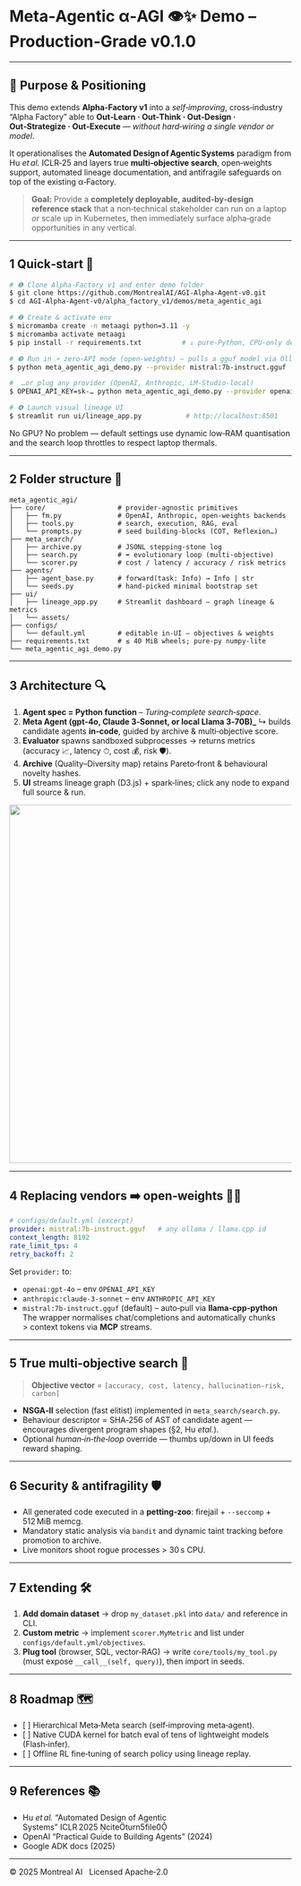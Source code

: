 # Meta‑Agentic α‑AGI 👁️✨ Demo – **Production‑Grade v0.1.0**

---

## 📌 Purpose & Positioning

This demo extends **Alpha‑Factory v1** into a *self‑improving*, cross‑industry “Alpha Factory” able to **Out‑Learn · Out‑Think · Out‑Design · Out‑Strategize · Out‑Execute** — *without hard‑wiring a single vendor or model*.

It operationalises the **Automated Design of Agentic Systems** paradigm from Hu *et al.* ICLR‑25 and layers true **multi‑objective search**, open‑weights support, automated lineage documentation, and antifragile safeguards on top of the existing α‑Factory.

> **Goal:** Provide a **completely deployable, audited‑by‑design reference stack** that a non‑technical stakeholder can run on a laptop *or* scale up in Kubernetes, then immediately surface alpha‑grade opportunities in any vertical.

---

## 1 Quick‑start 🏁

```bash
# ❶ Clone Alpha‑Factory v1 and enter demo folder
$ git clone https://github.com/MontrealAI/AGI-Alpha-Agent-v0.git
$ cd AGI-Alpha-Agent-v0/alpha_factory_v1/demos/meta_agentic_agi

# ❷ Create & activate env
$ micromamba create -n metaagi python=3.11 -y
$ micromamba activate metaagi
$ pip install -r requirements.txt          # ↓ pure‑Python, CPU‑only default

# ❸ Run in 🗲 zero‑API mode (open‑weights) – pulls a gguf model via Ollama
$ python meta_agentic_agi_demo.py --provider mistral:7b-instruct.gguf

#  …or plug any provider (OpenAI, Anthropic, LM‑Studio‑local)
$ OPENAI_API_KEY=sk‑… python meta_agentic_agi_demo.py --provider openai:gpt-4o

# ❹ Launch visual lineage UI
$ streamlit run ui/lineage_app.py           # http://localhost:8501
```

No GPU? No problem — default settings use dynamic low‑RAM quantisation and the search loop throttles to respect laptop thermals.

---

## 2 Folder structure 📁

```
meta_agentic_agi/
├── core/                  # provider‑agnostic primitives
│   ├── fm.py              # OpenAI, Anthropic, open‑weights backends
│   ├── tools.py           # search, execution, RAG, eval
│   └── prompts.py         # seed building‑blocks (COT, Reflexion…)
├── meta_search/
│   ├── archive.py         # JSONL stepping‑stone log
│   ├── search.py          # ⬅ evolutionary loop (multi‑objective)
│   └── scorer.py          # cost / latency / accuracy / risk metrics
├── agents/
│   ├── agent_base.py      # forward(task: Info) → Info | str
│   └── seeds.py           # hand‑picked minimal bootstrap set
├── ui/
│   ├── lineage_app.py     # Streamlit dashboard – graph lineage & metrics
│   └── assets/
├── configs/
│   └── default.yml        # editable in‑UI – objectives & weights
├── requirements.txt       # ≤ 40 MiB wheels; pure‑py numpy‑lite
└── meta_agentic_agi_demo.py
```

---

## 3 Architecture 🔍

1. **Agent spec = Python function** – *Turing‑complete search‑space*.
2. **Meta Agent (gpt‑4o, Claude 3‑Sonnet, or local Llama 3‑70B)\_**
   ↳ builds candidate agents **in‑code**, guided by archive & multi‑objective score.
3. **Evaluator** spawns sandboxed subprocesses → returns metrics (accuracy 📈, latency ⏱, cost 💰, risk 🛡).
4. **Archive** (Quality–Diversity map) retains Pareto‑front & behavioural novelty hashes.
5. **UI** streams lineage graph (D3.js) + spark‑lines; click any node to expand full source & run.

<p align="center"><img src="https://raw.githubusercontent.com/MontrealAI/AGI-Alpha-Agent-v0/main/docs/img/meta_search_flow.svg" width="640"></p>

---

## 4 Replacing vendors ➡️ open‑weights 🏋️‍♀️

```yaml
# configs/default.yml (excerpt)
provider: mistral:7b-instruct.gguf   # any ollama / llama.cpp id
context_length: 8192
rate_limit_tps: 4
retry_backoff: 2
```

Set `provider:` to:

* `openai:gpt-4o`  – env `OPENAI_API_KEY`
* `anthropic:claude-3-sonnet` – env `ANTHROPIC_API_KEY`
* `mistral:7b-instruct.gguf` (default) – auto‑pull via **llama‑cpp‑python**
  The wrapper normalises chat/completions and automatically chunks > context tokens via **MCP** streams.

---

## 5 True multi‑objective search 🎯

> **Objective vector** = `[accuracy, cost, latency, hallucination‑risk, carbon]`

* **NSGA‑II** selection (fast elitist) implemented in `meta_search/search.py`.
* Behaviour descriptor = SHA‑256 of AST of candidate agent — encourages divergent program shapes (§2, Hu *etal.*).
* Optional *human‑in‑the‑loop* override — thumbs up/down in UI feeds reward shaping.

---

## 6 Security & antifragility 🛡

* All generated code executed in a **petting‑zoo**: firejail + `--seccomp` + 512 MiB memcg.
* Mandatory static analysis via `bandit` and dynamic taint tracking before promotion to archive.
* Live monitors shoot rogue processes > 30 s CPU.

---

## 7 Extending 🛠

1. **Add domain dataset** → drop `my_dataset.pkl` into `data/` and reference in CLI.
2. **Custom metric** → implement `scorer.MyMetric` and list under `configs/default.yml/objectives`.
3. **Plug tool** (browser, SQL, vector‑RAG) → write `core/tools/my_tool.py` (must expose `__call__(self, query)`), then import in seeds.

---

## 8 Roadmap 🗺

* \[ ] Hierarchical Meta‑Meta search (self‑improving meta‑agent).
* \[ ] Native CUDA kernel for batch eval of tens of lightweight models (Flash‑infer).
* \[ ] Offline RL fine‑tuning of search policy using lineage replay.

---

## 9 References 📚

* Hu *et al.* “Automated Design of Agentic Systems” ICLR 2025 citeturn5file0
* OpenAI “Practical Guide to Building Agents” (2024)
* Google ADK docs (2025)

---

© 2025 Montreal AI   Licensed Apache‑2.0

